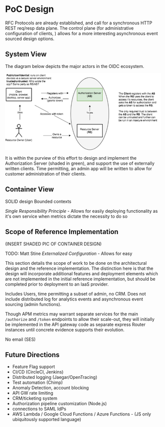 # PoC Design

RFC Protocols are already established, and call for a synchronous HTTP REST req/resp data plane.
The control plane (for administrative configuration of clients, ) allows for a more interesting asynchronous event sourced design options.

## System View

The diagram below depicts the major actors in the OIDC ecosystem.

![OIDC Overview image](../images/oauth2_overview.png)

It is within the purview of this effort to design and implement the Authorization Server (shaded in green), and support the use of externally written clients. Time permitting, an admin app will be written to allow for customer administration of their clients.

## Container View

SOLID design
Bounded contexts

*Single Responsibility Principle* - Allows for easily deploying functionality as it's own service when metrics dictate the necessity to do so


## Scope of Reference Implementation

(INSERT SHADED PIC OF CONTAINER DESIGN)

TODO: Matt Stine
*Externalized Configuration* - Allows for easy 

This section details the scope of work to be done on the architectural design and the reference implementation. The distinction here is that the design will incorporate additional features and deployment elements which are not implemented in the initial reference implementation, but should be completed prior to deployment to an IaaS provider.

Includes Users, time permitting a subset of admin, no CRM. Does not include distributed log for analytics events and asynchronous event sourcing (admin functions).

Though APM metrics may warrant separate services for the main `/authorize` and `/token` endpoints to allow their scale-out, they will initially be implemented in the API gateway code as separate express Router instances until concrete evidence supports their evolution.

No email (SES)

## Future Directions

* Feature Flag support
* CI/CD (CircleCI, Jenkins)
* Distributed logging (Jaegar/OpenTracing)
* Test automation (Chimp)
* Anomaly Detection, account blocking
* API GW rate limiting
* CRM/ticketing system
* Authorization pipeline customization (Node.js)
* connections to SAML IdPs
* AWS Lambda / Google Cloud Functions / Azure Functions - (JS only ubiquitously supported language)
